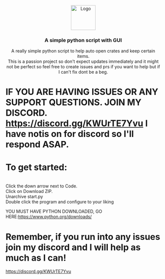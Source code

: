 <br/>
<p align="center">
  <a href="https://github.com/John-Fries-J/">
    <img src="https://i.johnfries.net/images/logos/logo1.png" alt="Logo" width="80" height="80">
  </a>

<h3 align="center">A simple python script with GUI</h3>

  <p align="center">
    A really simple python script to help auto open crates and keep certain items.
    <br>
    This is a passion project so don't expect updates immediately and it might not be perfect so feel free to create issues and prs if you want to help but if I can't fix dont be a beg.
  </p>

# IF YOU ARE HAVING ISSUES OR ANY SUPPORT QUESTIONS. JOIN MY DISCORD. https://discord.gg/KWUrTE7Yvu I have notis on for discord so I'll respond ASAP.


# To get started:
<br>
Click the down arrow next to Code.<br>
Click on Download ZIP.<br>
Unarchive start.py<br>
Double click the program and configure to your liking<br>

YOU MUST HAVE PYTHON DOWNLOADED, GO HERE:https://www.python.org/downloads/ <br>

# Remember, if you run into any issues join my discord and I will help as much as I can!<br>
https://discord.gg/KWUrTE7Yvu